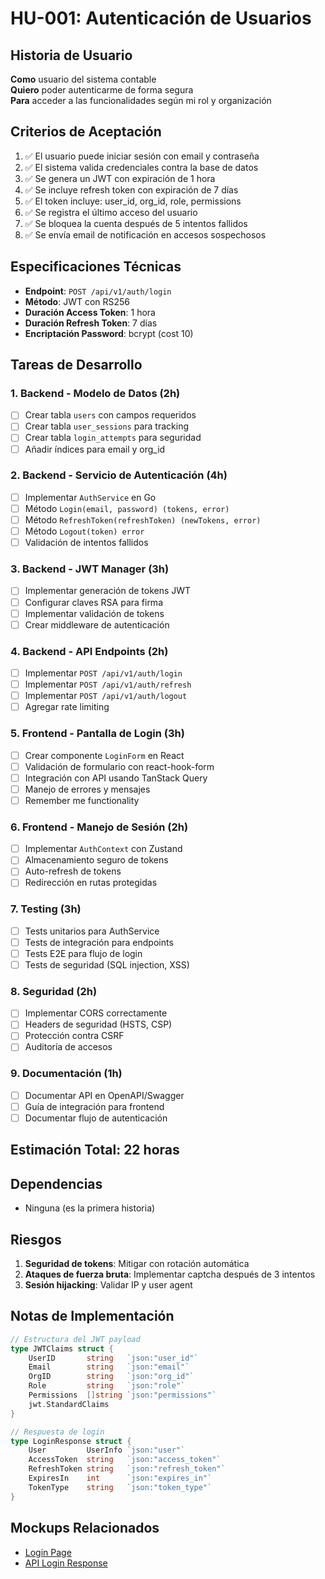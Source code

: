 # HU-001: Autenticación de Usuarios

## Historia de Usuario

**Como** usuario del sistema contable  
**Quiero** poder autenticarme de forma segura  
**Para** acceder a las funcionalidades según mi rol y organización

## Criterios de Aceptación

1. ✅ El usuario puede iniciar sesión con email y contraseña
2. ✅ El sistema valida credenciales contra la base de datos
3. ✅ Se genera un JWT con expiración de 1 hora
4. ✅ Se incluye refresh token con expiración de 7 días
5. ✅ El token incluye: user_id, org_id, role, permissions
6. ✅ Se registra el último acceso del usuario
7. ✅ Se bloquea la cuenta después de 5 intentos fallidos
8. ✅ Se envía email de notificación en accesos sospechosos

## Especificaciones Técnicas

- **Endpoint**: `POST /api/v1/auth/login`
- **Método**: JWT con RS256
- **Duración Access Token**: 1 hora
- **Duración Refresh Token**: 7 días
- **Encriptación Password**: bcrypt (cost 10)

## Tareas de Desarrollo

### 1. Backend - Modelo de Datos (2h)
- [ ] Crear tabla `users` con campos requeridos
- [ ] Crear tabla `user_sessions` para tracking
- [ ] Crear tabla `login_attempts` para seguridad
- [ ] Añadir índices para email y org_id

### 2. Backend - Servicio de Autenticación (4h)
- [ ] Implementar `AuthService` en Go
- [ ] Método `Login(email, password) (tokens, error)`
- [ ] Método `RefreshToken(refreshToken) (newTokens, error)`
- [ ] Método `Logout(token) error`
- [ ] Validación de intentos fallidos

### 3. Backend - JWT Manager (3h)
- [ ] Implementar generación de tokens JWT
- [ ] Configurar claves RSA para firma
- [ ] Implementar validación de tokens
- [ ] Crear middleware de autenticación

### 4. Backend - API Endpoints (2h)
- [ ] Implementar `POST /api/v1/auth/login`
- [ ] Implementar `POST /api/v1/auth/refresh`
- [ ] Implementar `POST /api/v1/auth/logout`
- [ ] Agregar rate limiting

### 5. Frontend - Pantalla de Login (3h)
- [ ] Crear componente `LoginForm` en React
- [ ] Validación de formulario con react-hook-form
- [ ] Integración con API usando TanStack Query
- [ ] Manejo de errores y mensajes
- [ ] Remember me functionality

### 6. Frontend - Manejo de Sesión (2h)
- [ ] Implementar `AuthContext` con Zustand
- [ ] Almacenamiento seguro de tokens
- [ ] Auto-refresh de tokens
- [ ] Redirección en rutas protegidas

### 7. Testing (3h)
- [ ] Tests unitarios para AuthService
- [ ] Tests de integración para endpoints
- [ ] Tests E2E para flujo de login
- [ ] Tests de seguridad (SQL injection, XSS)

### 8. Seguridad (2h)
- [ ] Implementar CORS correctamente
- [ ] Headers de seguridad (HSTS, CSP)
- [ ] Protección contra CSRF
- [ ] Auditoría de accesos

### 9. Documentación (1h)
- [ ] Documentar API en OpenAPI/Swagger
- [ ] Guía de integración para frontend
- [ ] Documentar flujo de autenticación

## Estimación Total: 22 horas

## Dependencias

- Ninguna (es la primera historia)

## Riesgos

1. **Seguridad de tokens**: Mitigar con rotación automática
2. **Ataques de fuerza bruta**: Implementar captcha después de 3 intentos
3. **Sesión hijacking**: Validar IP y user agent

## Notas de Implementación

```go
// Estructura del JWT payload
type JWTClaims struct {
    UserID       string   `json:"user_id"`
    Email        string   `json:"email"`
    OrgID        string   `json:"org_id"`
    Role         string   `json:"role"`
    Permissions  []string `json:"permissions"`
    jwt.StandardClaims
}

// Respuesta de login
type LoginResponse struct {
    User         UserInfo `json:"user"`
    AccessToken  string   `json:"access_token"`
    RefreshToken string   `json:"refresh_token"`
    ExpiresIn    int      `json:"expires_in"`
    TokenType    string   `json:"token_type"`
}
```

## Mockups Relacionados

- [Login Page](../mocks/front/html/login.html)
- [API Login Response](../mocks/api/auth_login.json)